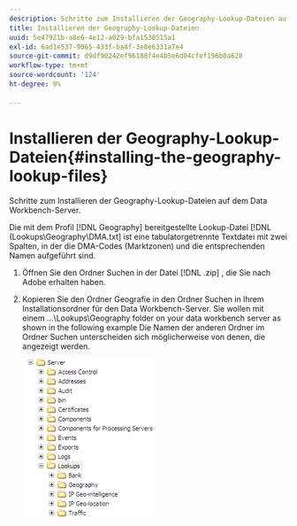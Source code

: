 ```yaml
---
description: Schritte zum Installieren der Geography-Lookup-Dateien auf dem Data Workbench-Server.
title: Installieren der Geography-Lookup-Dateien
uuid: 5e47921b-a8e6-4e12-a029-bfa1538515a1
exl-id: 6ad1e537-9065-433f-ba4f-3e8e6331a7e4
source-git-commit: d9df90242ef96188f4e4b5e6d04cfef196b0a628
workflow-type: tm+mt
source-wordcount: '124'
ht-degree: 9%

---
```


# Installieren der Geography-Lookup-Dateien{#installing-the-geography-lookup-files}

Schritte zum Installieren der Geography-Lookup-Dateien auf dem Data Workbench-Server.

Die mit dem Profil [!DNL Geography] bereitgestellte Lookup-Datei [!DNL (Lookups\Geography\DMA.txt] ist eine tabulatorgetrennte Textdatei mit zwei Spalten, in der die DMA-Codes (Marktzonen) und die entsprechenden Namen aufgeführt sind.

1. Öffnen Sie den Ordner Suchen in der Datei [!DNL .zip] , die Sie nach Adobe erhalten haben.
1. Kopieren Sie den Ordner Geografie in den Ordner Suchen in Ihrem Installationsordner für den Data Workbench-Server. Sie wollen mit einem ...\Lookups\Geography folder on your data workbench server as shown in the following example Die Namen der anderen Ordner im Ordner Suchen unterscheiden sich möglicherweise von denen, die angezeigt werden.

   ![Schritt-Info](assets/Geo_installLookups_dir.png)
